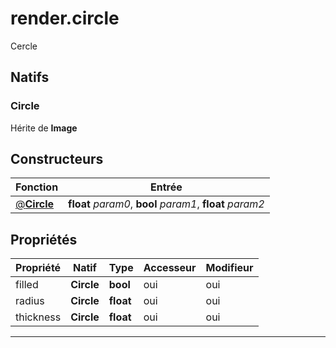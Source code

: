# render.circle

Cercle
## Natifs
### Circle
Hérite de **Image**
## Constructeurs
|Fonction|Entrée|
|-|-|
|[@**Circle**](#ctor_0)|**float** *param0*, **bool** *param1*, **float** *param2*|
## Propriétés
|Propriété|Natif|Type|Accesseur|Modifieur|
|-|-|-|-|-|
|filled|**Circle**|**bool**|oui|oui|
|radius|**Circle**|**float**|oui|oui|
|thickness|**Circle**|**float**|oui|oui|


***
